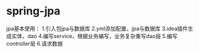 # spring-jpa
jpa基本使用：
1.引入包jpa与数据库
2.yml添加配置，jpa与数据库
3.idea插件生成实体，dao
4.编写service，根据业务编写，业务复杂重写dao层
5.编写controller层
6.请求数据
